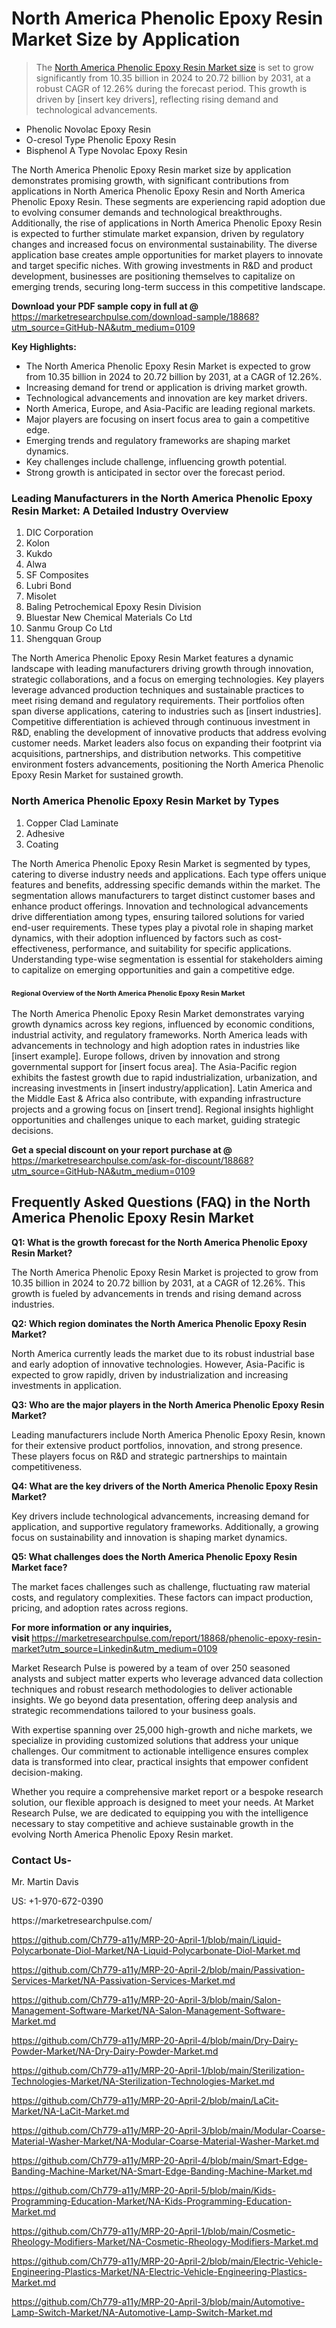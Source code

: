 <h1>North America Phenolic Epoxy Resin Market&nbsp;Size by Application</h1><blockquote><p>The <a href="https://marketresearchpulse.com/download-sample/18868?utm_source=GitHub-NA&amp;utm_medium=0109">North America Phenolic Epoxy Resin Market size</a> is set to grow significantly from 10.35 billion in 2024 to 20.72 billion by 2031, at a robust CAGR of 12.26% during the forecast period. This growth is driven by [insert key drivers], reflecting rising demand and technological advancements.</p></blockquote><ul><li>Phenolic Novolac Epoxy Resin<li> O-cresol Type Phenolic Epoxy Resin<li> Bisphenol A Type Novolac Epoxy Resin</li></ul><p>The North America Phenolic Epoxy Resin market size by application demonstrates promising growth, with significant contributions from applications in North America Phenolic Epoxy Resin and North America Phenolic Epoxy Resin. These segments are experiencing rapid adoption due to evolving consumer demands and technological breakthroughs. Additionally, the rise of applications in North America Phenolic Epoxy Resin is expected to further stimulate market expansion, driven by regulatory changes and increased focus on environmental sustainability. The diverse application base creates ample opportunities for market players to innovate and target specific niches. With growing investments in R&D and product development, businesses are positioning themselves to capitalize on emerging trends, securing long-term success in this competitive landscape.</p><p><strong>Download your PDF sample copy in full at @ </strong><a href="https://marketresearchpulse.com/download-sample/18868?utm_source=GitHub-NA&amp;utm_medium=0109">https://marketresearchpulse.com/download-sample/18868?utm_source=GitHub-NA&amp;utm_medium=0109</a></p><p><strong>Key Highlights: </strong></p><ul><li>The North America Phenolic Epoxy Resin Market is expected to grow from 10.35 billion in 2024 to 20.72 billion by 2031, at a CAGR of 12.26%.</li><li>Increasing demand for trend or application is driving market growth.</li><li>Technological advancements and innovation are key market drivers.</li><li>North America, Europe, and Asia-Pacific are leading regional markets.</li><li>Major players are focusing on insert focus area to gain a competitive edge.</li><li>Emerging trends and regulatory frameworks are shaping market dynamics.</li><li>Key challenges include challenge, influencing growth potential.</li><li>Strong growth is anticipated in sector over the forecast period.</li></ul><h3>Leading Manufacturers in the North America Phenolic Epoxy Resin Market: A Detailed Industry Overview</h3><ol><li>DIC Corporation</li><li>Kolon</li><li>Kukdo</li><li>Alwa</li><li>SF Composites</li><li>Lubri Bond</li><li>Misolet</li><li>Baling Petrochemical Epoxy Resin Division</li><li>Bluestar New Chemical Materials Co Ltd</li><li>Sanmu Group Co Ltd</li><li>Shengquan Group</li></ol><div class="flex max-w-full flex-col flex-grow"><div class="min-h-8 text-message flex w-full flex-col items-end gap-2 whitespace-normal break-words [.text-message+&amp;]:mt-5" dir="auto" data-message-author-role="assistant" data-message-id="fd8432e4-4910-450d-b182-61b7bfb0a01f" data-message-model-slug="gpt-4o"><div class="flex w-full flex-col gap-1 empty:hidden first:pt-[3px]"><div class="markdown prose w-full break-words dark:prose-invert light"><p>The North America Phenolic Epoxy Resin Market features a dynamic landscape with leading manufacturers driving growth through innovation, strategic collaborations, and a focus on emerging technologies. Key players leverage advanced production techniques and sustainable practices to meet rising demand and regulatory requirements. Their portfolios often span diverse applications, catering to industries such as [insert industries]. Competitive differentiation is achieved through continuous investment in R&amp;D, enabling the development of innovative products that address evolving customer needs. Market leaders also focus on expanding their footprint via acquisitions, partnerships, and distribution networks. This competitive environment fosters advancements, positioning the North America Phenolic Epoxy Resin Market for sustained growth.</p></div></div></div></div><h3>North America Phenolic Epoxy Resin Market by Types</h3><ol><li>Copper Clad Laminate<li> Adhesive<li> Coating</li></ol><div class="flex max-w-full flex-col flex-grow"><div class="min-h-8 text-message flex w-full flex-col items-end gap-2 whitespace-normal break-words [.text-message+&amp;]:mt-5" dir="auto" data-message-author-role="assistant" data-message-id="084470be-0bb7-4664-bddf-5156b4f41249" data-message-model-slug="gpt-4o-mini"><div class="flex w-full flex-col gap-1 empty:hidden first:pt-[3px]"><div class="markdown prose w-full break-words dark:prose-invert light"><p>The North America Phenolic Epoxy Resin Market is segmented by types, catering to diverse industry needs and applications. Each type offers unique features and benefits, addressing specific demands within the market. The segmentation allows manufacturers to target distinct customer bases and enhance product offerings. Innovation and technological advancements drive differentiation among types, ensuring tailored solutions for varied end-user requirements. These types play a pivotal role in shaping market dynamics, with their adoption influenced by factors such as cost-effectiveness, performance, and suitability for specific applications. Understanding type-wise segmentation is essential for stakeholders aiming to capitalize on emerging opportunities and gain a competitive edge.</p></div></div></div></div><h3><span style="font-size: 11px;">Regional Overview of the North America Phenolic Epoxy Resin Market</span></h3><div class="flex max-w-full flex-col flex-grow"><div class="min-h-8 text-message flex w-full flex-col items-end gap-2 whitespace-normal break-words [.text-message+&amp;]:mt-5" dir="auto" data-message-author-role="assistant" data-message-id="e9038762-ce64-4e30-91c9-9bd413514231" data-message-model-slug="gpt-4o-mini"><div class="flex w-full flex-col gap-1 empty:hidden first:pt-[3px]"><div class="markdown prose w-full break-words dark:prose-invert light"><p>The North America Phenolic Epoxy Resin Market demonstrates varying growth dynamics across key regions, influenced by economic conditions, industrial activity, and regulatory frameworks. North America leads with advancements in technology and high adoption rates in industries like [insert example]. Europe follows, driven by innovation and strong governmental support for [insert focus area]. The Asia-Pacific region exhibits the fastest growth due to rapid industrialization, urbanization, and increasing investments in [insert industry/application]. Latin America and the Middle East &amp; Africa also contribute, with expanding infrastructure projects and a growing focus on [insert trend]. Regional insights highlight opportunities and challenges unique to each market, guiding strategic decisions.</p></div></div></div></div><p><strong>Get a special discount on your report purchase at @ </strong><a href="https://marketresearchpulse.com/ask-for-discount/18868?utm_source=GitHub-NA&amp;utm_medium=0109">https://marketresearchpulse.com/ask-for-discount/18868?utm_source=GitHub-NA&amp;utm_medium=0109</a></p><h2>Frequently Asked Questions (FAQ) in the North America Phenolic Epoxy Resin Market</h2><p><strong>Q1: What is the growth forecast for the North America Phenolic Epoxy Resin Market?</strong></p><p>The North America Phenolic Epoxy Resin Market is projected to grow from 10.35 billion in 2024 to 20.72 billion by 2031, at a CAGR of 12.26%. This growth is fueled by advancements in trends and rising demand across industries.</p><p><strong>Q2: Which region dominates the North America Phenolic Epoxy Resin Market?</strong></p><p>North America currently leads the market due to its robust industrial base and early adoption of innovative technologies. However, Asia-Pacific is expected to grow rapidly, driven by industrialization and increasing investments in application.</p><p><strong>Q3: Who are the major players in the North America Phenolic Epoxy Resin Market?</strong></p><p>Leading manufacturers include North America Phenolic Epoxy Resin, known for their extensive product portfolios, innovation, and strong presence. These players focus on R&amp;D and strategic partnerships to maintain competitiveness.</p><p><strong>Q4: What are the key drivers of the North America Phenolic Epoxy Resin Market?</strong></p><p>Key drivers include technological advancements, increasing demand for application, and supportive regulatory frameworks. Additionally, a growing focus on sustainability and innovation is shaping market dynamics.</p><p><strong>Q5: What challenges does the North America Phenolic Epoxy Resin Market face?</strong></p><p>The market faces challenges such as challenge, fluctuating raw material costs, and regulatory complexities. These factors can impact production, pricing, and adoption rates across regions.</p><p><strong>For more information or any inquiries, visit&nbsp;</strong><a href="https://marketresearchpulse.com/report/18868/phenolic-epoxy-resin-market?utm_source=Linkedin&utm_medium=0109">https://marketresearchpulse.com/report/18868/phenolic-epoxy-resin-market?utm_source=Linkedin&utm_medium=0109</a></p><p>Market Research Pulse is powered by a team of over 250 seasoned analysts and subject matter experts who leverage advanced data collection techniques and robust research methodologies to deliver actionable insights. We go beyond data presentation, offering deep analysis and strategic recommendations tailored to your business goals.</p><p>With expertise spanning over 25,000 high-growth and niche markets, we specialize in providing customized solutions that address your unique challenges. Our commitment to actionable intelligence ensures complex data is transformed into clear, practical insights that empower confident decision-making.</p><p>Whether you require a comprehensive market report or a bespoke research solution, our flexible approach is designed to meet your needs. At Market Research Pulse, we are dedicated to equipping you with the intelligence necessary to stay competitive and achieve sustainable growth in the evolving North America Phenolic Epoxy Resin market.</p><h3><strong>Contact Us-</strong></h3><p>Mr. Martin Davis</p><p>US: +1-970-672-0390</p><p>https://marketresearchpulse.com/</p><p><a href="https://github.com/Ch779-a11y/MRP-20-April-1/blob/main/Liquid-Polycarbonate-Diol-Market/NA-Liquid-Polycarbonate-Diol-Market.md">https://github.com/Ch779-a11y/MRP-20-April-1/blob/main/Liquid-Polycarbonate-Diol-Market/NA-Liquid-Polycarbonate-Diol-Market.md</a></p><p><a href="https://github.com/Ch779-a11y/MRP-20-April-2/blob/main/Passivation-Services-Market/NA-Passivation-Services-Market.md">https://github.com/Ch779-a11y/MRP-20-April-2/blob/main/Passivation-Services-Market/NA-Passivation-Services-Market.md</a></p><p><a href="https://github.com/Ch779-a11y/MRP-20-April-3/blob/main/Salon-Management-Software-Market/NA-Salon-Management-Software-Market.md">https://github.com/Ch779-a11y/MRP-20-April-3/blob/main/Salon-Management-Software-Market/NA-Salon-Management-Software-Market.md</a></p><p><a href="https://github.com/Ch779-a11y/MRP-20-April-4/blob/main/Dry-Dairy-Powder-Market/NA-Dry-Dairy-Powder-Market.md">https://github.com/Ch779-a11y/MRP-20-April-4/blob/main/Dry-Dairy-Powder-Market/NA-Dry-Dairy-Powder-Market.md</a></p><p><a href="https://github.com/Ch779-a11y/MRP-20-April-1/blob/main/Sterilization-Technologies-Market/NA-Sterilization-Technologies-Market.md">https://github.com/Ch779-a11y/MRP-20-April-1/blob/main/Sterilization-Technologies-Market/NA-Sterilization-Technologies-Market.md</a></p><p><a href="https://github.com/Ch779-a11y/MRP-20-April-2/blob/main/LaCit-Market/NA-LaCit-Market.md">https://github.com/Ch779-a11y/MRP-20-April-2/blob/main/LaCit-Market/NA-LaCit-Market.md</a></p><p><a href="https://github.com/Ch779-a11y/MRP-20-April-3/blob/main/Modular-Coarse-Material-Washer-Market/NA-Modular-Coarse-Material-Washer-Market.md">https://github.com/Ch779-a11y/MRP-20-April-3/blob/main/Modular-Coarse-Material-Washer-Market/NA-Modular-Coarse-Material-Washer-Market.md</a></p><p><a href="https://github.com/Ch779-a11y/MRP-20-April-4/blob/main/Smart-Edge-Banding-Machine-Market/NA-Smart-Edge-Banding-Machine-Market.md">https://github.com/Ch779-a11y/MRP-20-April-4/blob/main/Smart-Edge-Banding-Machine-Market/NA-Smart-Edge-Banding-Machine-Market.md</a></p><p><a href="https://github.com/Ch779-a11y/MRP-20-April-5/blob/main/Kids-Programming-Education-Market/NA-Kids-Programming-Education-Market.md">https://github.com/Ch779-a11y/MRP-20-April-5/blob/main/Kids-Programming-Education-Market/NA-Kids-Programming-Education-Market.md</a></p><p><a href="https://github.com/Ch779-a11y/MRP-20-April-1/blob/main/Cosmetic-Rheology-Modifiers-Market/NA-Cosmetic-Rheology-Modifiers-Market.md">https://github.com/Ch779-a11y/MRP-20-April-1/blob/main/Cosmetic-Rheology-Modifiers-Market/NA-Cosmetic-Rheology-Modifiers-Market.md</a></p><p><a href="https://github.com/Ch779-a11y/MRP-20-April-2/blob/main/Electric-Vehicle-Engineering-Plastics-Market/NA-Electric-Vehicle-Engineering-Plastics-Market.md">https://github.com/Ch779-a11y/MRP-20-April-2/blob/main/Electric-Vehicle-Engineering-Plastics-Market/NA-Electric-Vehicle-Engineering-Plastics-Market.md</a></p><p><a href="https://github.com/Ch779-a11y/MRP-20-April-3/blob/main/Automotive-Lamp-Switch-Market/NA-Automotive-Lamp-Switch-Market.md">https://github.com/Ch779-a11y/MRP-20-April-3/blob/main/Automotive-Lamp-Switch-Market/NA-Automotive-Lamp-Switch-Market.md</a></p>
